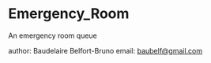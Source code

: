 # Emergency_Room
An emergency room queue

author: Baudelaire Belfort-Bruno
email: baubelf@gmail.com
